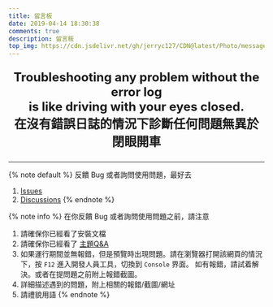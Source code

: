 ```yaml
---
title: 留言板
date: 2019-04-14 18:30:38
comments: true
description: 留言板
top_img: https://cdn.jsdelivr.net/gh/jerryc127/CDN@latest/Photo/messageboard.jpg
---
```

<p style="font-size:1.72em;font-weight:bold;text-align: center">
Troubleshooting any problem without the error log <br> 
is like driving with your eyes closed.<br>
在沒有錯誤日誌的情況下診斷任何問題無異於閉眼開車
</p>

***

{% note default %}
反饋 Bug 或者詢問使用問題，最好去 
   1. [Issues](https://github.com/jerryc127/hexo-theme-butterfly/issues)
   2. [Discussions](https://github.com/jerryc127/hexo-theme-butterfly/discussions)
{% endnote %}

{% note info %}
在你反饋 Bug 或者詢問使用問題之前，請注意
1. 請確保你已經看了安裝文檔
2. 請確保你已經看了 [主題Q&A](https://butterfly.js.org/posts/98d20436/)
3. 如果運行期間並無報錯，但是預覽時出現問題。請在瀏覽器打開該網頁的情況下，按 `F12` 進入開發人員工具，切換到 `Console` 界面。
   如有報錯，請試着解決。或者在提問題之前附上報錯截圖。
4. 詳細描述遇到的問題，附上相關的報錯/截圖/網址
5. 請禮貌用語
{% endnote %}